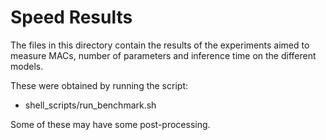 # Speed Results

The files in this directory contain the results of the experiments aimed to measure MACs, number of parameters and inference time on the different models.

These were obtained by running the script:
- shell_scripts/run_benchmark.sh

Some of these may have some post-processing.